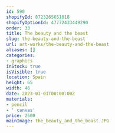 ```yaml
---
id: 590
shopifyId: 8723265651018
shopifyOptionId: 47772433449290
order: 33
title: The beauty and the beast
slug: the-beauty-and-the-beast
url: art-works/the-beauty-and-the-beast
aliases: []
categories:
- graphics
inStock: true
isVisible: true
location: Spain
height: 65
width: 46
date: 2023-01-01T00:00:00Z
materials:
- pencil
- ' canvas'
price: 2500
mainImage: the_beauty_and_the_beast.JPG
---
```

